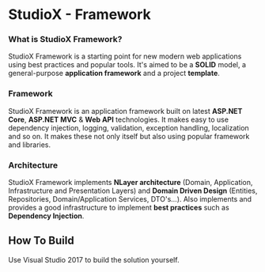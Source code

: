 
StudioX - Framework
===================

### What is StudioX Framework?

StudioX Framework is a starting point for new modern web applications using best practices and popular tools. It's aimed to be a __SOLID__ model, a general-purpose __application framework__ and a project __template__.

### Framework

StudioX Framework is an application framework built on latest __ASP.NET Core__, __ASP.NET MVC__ & __Web API__ technologies. It makes easy to use dependency injection, logging, validation, exception handling, localization and so on. It makes these not only itself but also using popular framework and libraries.

### Architecture

StudioX Framework implements __NLayer architecture__ (Domain, Application, Infrastructure and Presentation Layers) and __Domain Driven Design__ (Entities, Repositories, Domain/Application Services, DTO's...). Also implements and provides a good infrastructure to implement __best practices__ such as __Dependency Injection__.

How To Build
-----

Use Visual Studio 2017 to build the solution yourself.
